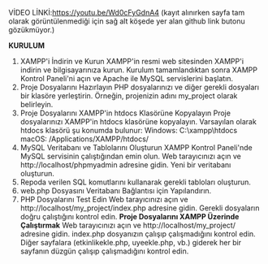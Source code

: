 
VİDEO LİNKİ:https://youtu.be/Wd0cFyGdnA4 (kayıt alınırken sayfa tam olarak görüntülenmediği için sağ alt köşede yer alan github link butonu gözükmüyor.)


****KURULUM****
1. XAMPP'i İndirin ve Kurun
XAMPP'in resmi web sitesinden XAMPP'i indirin ve bilgisayarınıza kurun.
Kurulum tamamlandıktan sonra XAMPP Kontrol Paneli'ni açın ve Apache ile MySQL servislerini başlatın.
2. Proje Dosyalarını Hazırlayın
PHP dosyalarınızı ve diğer gerekli dosyaları bir klasöre yerleştirin. Örneğin, projenizin adını my_project olarak belirleyin.
3. Proje Dosyalarını XAMPP'in htdocs Klasörüne Kopyalayın
Proje dosyalarınızı XAMPP'in htdocs klasörüne kopyalayın. Varsayılan olarak htdocs klasörü şu konumda bulunur:
Windows: C:\xampp\htdocs\
macOS: /Applications/XAMPP/htdocs/
4. MySQL Veritabanı ve Tablolarını Oluşturun
XAMPP Kontrol Paneli'nde MySQL servisinin çalıştığından emin olun.
Web tarayıcınızı açın ve http://localhost/phpmyadmin adresine gidin.
Yeni bir veritabanı oluşturun.
5. Repoda verilen SQL komutlarını kullanarak gerekli tabloları oluşturun.
6.  web.php Dosyasını Veritabanı Bağlantısı için Yapılandırın.
7. PHP Dosyalarını Test Edin
Web tarayıcınızı açın ve http://localhost/my_project/index.php adresine gidin.
Gerekli dosyaların doğru çalıştığını kontrol edin.
****Proje Dosyalarını XAMPP Üzerinde Çalıştırmak****
Web tarayıcınızı açın ve http://localhost/my_project/ adresine gidin.
index.php dosyanızın çalışıp çalışmadığını kontrol edin.
Diğer sayfalara (etkinlikekle.php, uyeekle.php, vb.) giderek her bir sayfanın düzgün çalışıp çalışmadığını kontrol edin.
